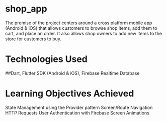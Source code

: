 # shop_app

The premise of the project centers around a cross platform mobile app (Android & iOS) that allows customers to browse shop items, add them to cart, and place an order. It also allows shop owners to add new items to the store for customers to buy.

# Technologies Used
##Dart,
Flutter SDK (Android & iOS), 
Firebase Realtime Database

# Learning Objectives Achieved
State Management using the Provider pattern
Screen/Route Navigation
HTTP Requests
User Authentication with Firebase
Screen Animations
